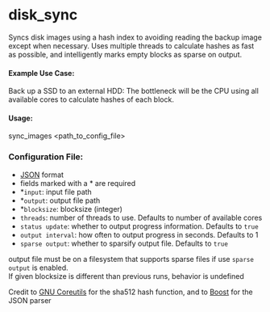 # disk_sync
Syncs disk images using a hash index to avoiding reading the backup image except when necessary. Uses multiple threads to calculate hashes as fast as possible, and intelligently marks empty blocks as sparse on output. 

#### Example Use Case:
Back up a SSD to an external HDD: The bottleneck will be the CPU using all available cores to calculate hashes of each block.  

#### Usage:
sync_images \<path_to_config_file\>

### Configuration File:
* [JSON](https://en.wikipedia.org/wiki/JSON) format
* fields marked with a * are required
* *```input```: input file path
* *```output```: output file path
* *```blocksize```: blocksize (integer)
* ```threads```: number of threads to use. Defaults to number of available cores
* ```status update```: whether to output progress information. Defaults to ```true```
* ```output interval```: how often to output progress in seconds. Defaults to 1
* ```sparse output```: whether to sparsify output file. Defaults to ```true```


output file must be on a filesystem that supports sparse files if use ```sparse output``` is enabled.  
If given blocksize is different than previous runs, behavior is undefined  

Credit to [GNU Coreutils](http://www.gnu.org/software/coreutils/coreutils.html) for the sha512 hash function, and to [Boost](http://www.boost.org/doc/libs/1_59_0/doc/html/property_tree/parsers.html#property_tree.parsers.json_parser) for the JSON parser
